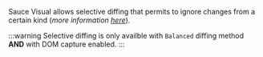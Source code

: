 Sauce Visual allows selective diffing that permits to ignore changes from a certain kind (_more information [here](/visual-testing/selective-diffing/)_).

:::warning
Selective diffing is only availble with `Balanced` diffing method **AND** with DOM capture enabled.
:::
